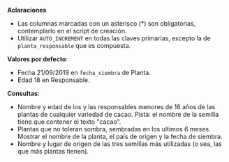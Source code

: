 <div
  class='mu-erd'
  data-entities='{
    "origen": {
      "id": {
        "type": "Integer",
        "pk": true
      },
      "nombre *": {
         "type": "Text"
      },
      "pais *": {
        "type": "Text"
      },
      "latitud": {
        "type": "Integer"
      },
      "longitud": {
        "type": "Integer"
      }
    },
    "semilla": {
      "id": {
        "type": "Integer",
        "pk": true
      },
      "nombre *": {
        "type": "Text"
      },
      "anio *": {
        "type": "Integer"
      },
      "tolera_sombra *": {
        "type": "Boolean"
      },
      "origen_id": { 
        "type": "Integer",
        "fk": {
          "to": { "entity": "origen", "column": "id" },
          "type": "many_to_one"
        }
      }
    },    
    "planta": {
      "id": {
        "type": "Integer",
        "pk": true
      },
      "observaciones": {
        "type": "Text"
      },
      "fecha_siembra *": {
        "type": "Date"
      },
      "semilla_id": {
        "type": "Integer",
        "fk": {
          "to": { "entity": "semilla", "column": "id" },
          "type": "many_to_one"
        }
      }
    },
    "responsable": {
      "id": {
        "type": "Integer",
        "pk": true
      },
      "nombre *": {
        "type": "Text"
      },
      "edad *": {
        "type": "Integer"
      }
    },
    "planta_responsable": {
      "planta_id": {
        "type": "Integer",
        "pk": true,
        "fk": {
          "to": { "entity": "planta", "column": "id" },
          "type": "many_to_one"
        }
      },
      "responsable_id": {
        "type": "Integer",
        "pk": true,
        "fk": {
          "to": { "entity": "responsable", "column": "id" },
          "type": "many_to_one"
        }        
      }
    }     
  }'>
</div>

**Aclaraciones**

* Las columnas marcadas con un asterisco (*) son obligatorias, contemplarlo en el script de creación.
* Utilizar `AUTO_INCREMENT` en todas las claves primarias, excepto la de `planta_responsable` que es compuesta.

**Valores por defecto**:

* Fecha 21/09/2019 en `fecha_siembra` de Planta.
* Edad 18 en Responsable.

**Consultas**:

* Nombre y edad de los y las responsables menores de 18 años de las plantas de cualquier variedad de cacao. Pista: el nombre de la semilla tiene que contener el texto "cacao".
* Plantas que no toleran sombra, sembradas en los ultimos 6 meses. Mostrar el nombre de la planta, el país de origen y la fecha de siembra.
* Nombre y lugar de origen de las tres semillas más utilizadas (o sea, las que más plantas tienen).
